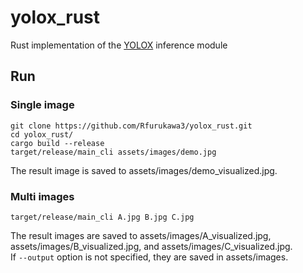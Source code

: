 # yolox_rust

Rust implementation of the [YOLOX](https://github.com/Megvii-BaseDetection/YOLOX/tree/main) inference module

## Run
### Single image
```
git clone https://github.com/Rfurukawa3/yolox_rust.git
cd yolox_rust/
cargo build --release
target/release/main_cli assets/images/demo.jpg 
```

The result image is saved to assets/images/demo_visualized.jpg.

### Multi images
```
target/release/main_cli A.jpg B.jpg C.jpg
```

The result images are saved to assets/images/A_visualized.jpg, assets/images/B_visualized.jpg, and assets/images/C_visualized.jpg.  
If `--output` option is not specified, they are saved in assets/images.
